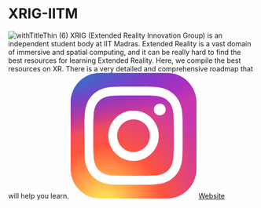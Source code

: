 # XRIG-IITM 
![withTitleThin (6)](https://github.com/xrigiitm/XR-Roadmap/assets/139524049/b6123790-e151-4d77-8665-fe2b5f36c58c)
XRIG (Extended Reality Innovation Group) is an independent student body at IIT Madras. Extended Reality is a vast domain of immersive and spatial computing, and it can be really hard to find the best resources for learning Extended Reality. Here, we compile the best resources on XR. There is a very detailed and comprehensive roadmap that will help you learn.
<svg width="256" height="256" viewBox="0 0 256 256" fill="none" xmlns="http://www.w3.org/2000/svg">
<rect width="256" height="256" rx="60" fill="url(#paint0_radial_206_683)"/>
<rect width="256" height="256" rx="60" fill="url(#paint1_radial_206_683)"/>
<path d="M128.009 28C100.851 28 97.4424 28.1188 86.7756 28.6042C76.1297 29.0917 68.8629 30.7771 62.5045 33.2501C55.9274 35.8042 50.3481 39.221 44.7898 44.7814C39.2272 50.3398 35.8105 55.919 33.248 62.4941C30.7688 68.8546 29.0813 76.1234 28.6021 86.7652C28.125 97.432 28 100.842 28 128.001C28 155.16 28.1208 158.558 28.6042 169.224C29.0938 179.87 30.7792 187.137 33.2501 193.495C35.8063 200.073 39.223 205.652 44.7835 211.21C50.3398 216.773 55.919 220.198 62.492 222.752C68.8546 225.225 76.1234 226.91 86.7673 227.398C97.4341 227.883 100.84 228.002 127.997 228.002C155.158 228.002 158.556 227.883 169.222 227.398C179.868 226.91 187.143 225.225 193.506 222.752C200.081 220.198 205.652 216.773 211.208 211.21C216.771 205.652 220.187 200.073 222.75 193.498C225.208 187.137 226.896 179.868 227.396 169.226C227.875 158.56 228 155.16 228 128.001C228 100.842 227.875 97.4341 227.396 86.7673C226.896 76.1213 225.208 68.8546 222.75 62.4962C220.187 55.919 216.771 50.3398 211.208 44.7814C205.646 39.2189 200.083 35.8022 193.5 33.2501C187.125 30.7771 179.854 29.0917 169.208 28.6042C158.541 28.1188 155.145 28 127.978 28H128.009ZM119.038 46.021C121.701 46.0169 124.672 46.021 128.009 46.021C154.71 46.021 157.874 46.1169 168.418 46.596C178.168 47.0419 183.46 48.671 186.985 50.0398C191.652 51.8523 194.979 54.019 198.477 57.5191C201.977 61.0191 204.143 64.3525 205.96 69.0192C207.329 72.54 208.96 77.8318 209.404 87.5819C209.883 98.1236 209.987 101.29 209.987 127.978C209.987 154.666 209.883 157.833 209.404 168.374C208.958 178.124 207.329 183.416 205.96 186.937C204.148 191.604 201.977 194.927 198.477 198.425C194.977 201.925 191.654 204.091 186.985 205.904C183.464 207.279 178.168 208.904 168.418 209.35C157.876 209.829 154.71 209.933 128.009 209.933C101.307 209.933 98.1424 209.829 87.6006 209.35C77.8505 208.9 72.5588 207.271 69.0317 205.902C64.365 204.089 61.0316 201.923 57.5316 198.423C54.0315 194.923 51.8648 191.598 50.0481 186.929C48.6794 183.408 47.0481 178.116 46.6044 168.366C46.1252 157.824 46.0294 154.658 46.0294 127.953C46.0294 101.249 46.1252 98.0986 46.6044 87.5569C47.0502 77.8068 48.6794 72.515 50.0481 68.99C51.8607 64.3233 54.0315 60.9899 57.5316 57.4899C61.0316 53.9899 64.365 51.8232 69.0317 50.0065C72.5567 48.6315 77.8505 47.0064 87.6006 46.5585C96.8257 46.1419 100.401 46.0169 119.038 45.996V46.021ZM181.389 62.6254C174.764 62.6254 169.389 67.9942 169.389 74.6213C169.389 81.2464 174.764 86.6214 181.389 86.6214C188.014 86.6214 193.389 81.2464 193.389 74.6213C193.389 67.9962 188.014 62.6212 181.389 62.6212V62.6254ZM128.009 76.6463C99.6487 76.6463 76.6547 99.6403 76.6547 128.001C76.6547 156.362 99.6487 179.345 128.009 179.345C156.37 179.345 179.356 156.362 179.356 128.001C179.356 99.6403 156.368 76.6463 128.007 76.6463H128.009ZM128.009 94.6674C146.418 94.6674 161.343 109.59 161.343 128.001C161.343 146.41 146.418 161.335 128.009 161.335C109.599 161.335 94.6757 146.41 94.6757 128.001C94.6757 109.59 109.599 94.6674 128.009 94.6674V94.6674Z" fill="white"/>
<defs>
<radialGradient id="paint0_radial_206_683" cx="0" cy="0" r="1" gradientUnits="userSpaceOnUse" gradientTransform="translate(68.0003 275.717) rotate(-90) scale(253.715 235.975)">
<stop stop-color="#FFDD55"/>
<stop offset="0.1" stop-color="#FFDD55"/>
<stop offset="0.5" stop-color="#FF543E"/>
<stop offset="1" stop-color="#C837AB"/>
</radialGradient>
<radialGradient id="paint1_radial_206_683" cx="0" cy="0" r="1" gradientUnits="userSpaceOnUse" gradientTransform="translate(-42.8814 18.4418) rotate(78.6806) scale(113.412 467.488)">
<stop stop-color="#3771C8"/>
<stop offset="0.128" stop-color="#3771C8"/>
<stop offset="1" stop-color="#6600FF" stop-opacity="0"/>
</radialGradient>
</defs>
</svg>
[Website](https://xrig94.editorx.io/xrig)

